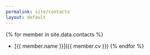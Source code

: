 ```yaml
---
permalink: site/contacts
layout: default
---
```


{% for member in site.data.contacts %}
  * [{{ member.name }}]({{ member.cv }})
{% endfor %}
